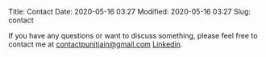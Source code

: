 Title: Contact
Date: 2020-05-16 03:27
Modified: 2020-05-16 03:27
Slug: contact

If you have any questions or want to discuss something, please feel free to contact me at
[contactpunitjain@gmail.com](mailto:contactpunitjain@gmail.com)
[Linkedin](https://np.linkedin.com/in/punit-jain-25302823).
